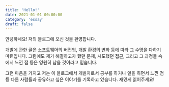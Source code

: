 ```yaml
---
title: 'Hello!'
date: 2021-01-01 00:00:00
category: 'essay'
draft: false
---
```


안녕하세요! 저의 블로그에 오신 것을 환영합니다.

개발에 관한 글은 소프트웨어의 버전업, 개발 환경의 변화 등에 따라 그 수명을 다하기 마련입니다. 그럼에도 제가 해결하고자 했던 문제, 시도했던 접근, 그리고 그 과정들 속에서 느낀 점 등은 영원히 남을 것이라고 믿습니다.

그런 마음을 가지고 저는 이 블로그에서 개발자로서 공부를 하거나 일을 하면서 느낀 점 등 다른 사람들과 공유하고 싶은 이야기를 기록하고 있습니다. 재밌게 읽어주세요!
